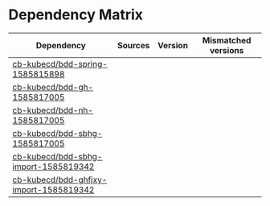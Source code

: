 # Dependency Matrix

Dependency | Sources | Version | Mismatched versions
---------- | ------- | ------- | -------------------
[cb-kubecd/bdd-spring-1585815898](https://github.com/cb-kubecd/bdd-spring-1585815898.git) |  | []() | 
[cb-kubecd/bdd-gh-1585817005](https://github.com/cb-kubecd/bdd-gh-1585817005.git) |  | []() | 
[cb-kubecd/bdd-nh-1585817005](https://github.com/cb-kubecd/bdd-nh-1585817005.git) |  | []() | 
[cb-kubecd/bdd-sbhg-1585817005](https://github.com/cb-kubecd/bdd-sbhg-1585817005.git) |  | []() | 
[cb-kubecd/bdd-sbhg-import-1585819342](https://github.com/cb-kubecd/bdd-sbhg-import-1585819342.git) |  | []() | 
[cb-kubecd/bdd-ghfjxy-import-1585819342](https://github.com/cb-kubecd/bdd-ghfjxy-import-1585819342.git) |  | []() | 
